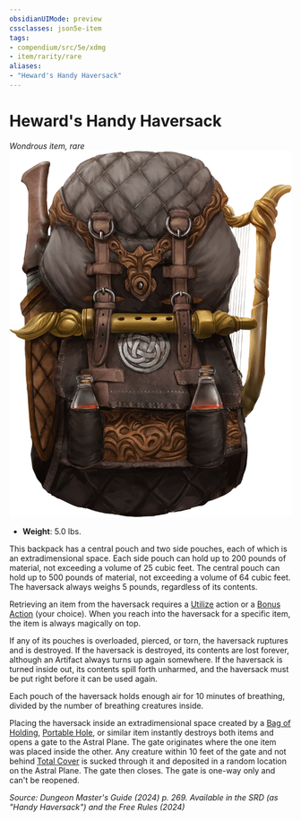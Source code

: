 ```yaml
---
obsidianUIMode: preview
cssclasses: json5e-item
tags:
- compendium/src/5e/xdmg
- item/rarity/rare
aliases: 
- "Heward's Handy Haversack"
---
```

# Heward's Handy Haversack
*Wondrous item, rare*  
![](/3-Mechanics/CLI/items/img/hewards-handy-haversack.webp#right)

- **Weight**: 5.0 lbs.

This backpack has a central pouch and two side pouches, each of which is an extradimensional space. Each side pouch can hold up to 200 pounds of material, not exceeding a volume of 25 cubic feet. The central pouch can hold up to 500 pounds of material, not exceeding a volume of 64 cubic feet. The haversack always weighs 5 pounds, regardless of its contents.

Retrieving an item from the haversack requires a [Utilize](actions.md#Utilize) action or a [Bonus Action](/3-Mechanics/CLI/variant-rules/bonus-action-xphb.md) (your choice). When you reach into the haversack for a specific item, the item is always magically on top.

If any of its pouches is overloaded, pierced, or torn, the haversack ruptures and is destroyed. If the haversack is destroyed, its contents are lost forever, although an Artifact always turns up again somewhere. If the haversack is turned inside out, its contents spill forth unharmed, and the haversack must be put right before it can be used again.

Each pouch of the haversack holds enough air for 10 minutes of breathing, divided by the number of breathing creatures inside.

Placing the haversack inside an extradimensional space created by a [Bag of Holding](/3-Mechanics/CLI/items/bag-of-holding-xdmg.md), [Portable Hole](/3-Mechanics/CLI/items/portable-hole-xdmg.md), or similar item instantly destroys both items and opens a gate to the Astral Plane. The gate originates where the one item was placed inside the other. Any creature within 10 feet of the gate and not behind [Total Cover](/3-Mechanics/CLI/variant-rules/cover-xphb.md) is sucked through it and deposited in a random location on the Astral Plane. The gate then closes. The gate is one-way only and can't be reopened.

*Source: Dungeon Master's Guide (2024) p. 269. Available in the <span title='Systems Reference Document (5.2)'>SRD</span> (as "Handy Haversack") and the Free Rules (2024)*